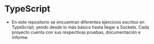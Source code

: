 # TypeScript
* En este repositorio se encuentran diferentes ejercicios escritos en TypeScript, yendo desde lo más básico hasta llegar a Sockets. Cada proyecto cuenta con sus respectivas pruebas, documentación e informe.
